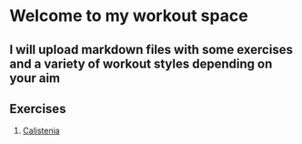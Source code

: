 # Welcome to my workout space
## I will upload markdown files with some exercises and a variety of workout styles depending on your aim
## Exercises
1. [Calistenia](https://github.com/sergiogp98/Workout/blob/master/calistenia.md)
